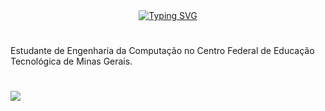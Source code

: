<div align="center">
  <a href="https://git.io/typing-svg">
    <img src="https://readme-typing-svg.demolab.com?font=Fira+Code&weight=500&size=22&pause=1000&color=00FFFF&center=true&vCenter=true&random=false&width=524&lines=%E2%8A%B9+Olá,+eu+sou+o+Kauã+Lucas!+%E2%8A%B9+" alt="Typing SVG">
  </a>
</div> 
  
  #

Estudante de Engenharia da Computação no Centro Federal de Educação Tecnológica de Minas Gerais.

  #
  
  <a href = "mailto:kaualucas396@gmail.com"><img src="https://img.shields.io/badge/-Gmail-FF0000?style=for-the-badge&logo=gmail&logoColor=white" target="_blank"></a>
</div>
